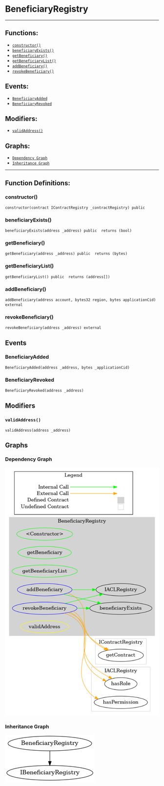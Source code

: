 # BeneficiaryRegistry
***
## Functions:
- [`constructor()`](#constructor)
- [`beneficiaryExists()`](#beneficiaryexists)
- [`getBeneficiary()`](#getbeneficiary)
- [`getBeneficiaryList()`](#getbeneficiarylist)
- [`addBeneficiary()`](#addbeneficiary)
- [`revokeBeneficiary()`](#revokebeneficiary)
## Events:
- [`BeneficiaryAdded`](#beneficiaryadded)
- [`BeneficiaryRevoked`](#beneficiaryrevoked)
## Modifiers:
- [`validAddress()`](#validaddress)
## Graphs:
- [`Dependency Graph`](#dependency-graph)
- [`Inheritance Graph`](#inheritance-graph)
***
## Function Definitions:
###  constructor()
```
constructor(contract IContractRegistry _contractRegistry) public 
```
###  beneficiaryExists()
```
beneficiaryExists(address _address) public  returns (bool)
```
###  getBeneficiary()
```
getBeneficiary(address _address) public  returns (bytes)
```
###  getBeneficiaryList()
```
getBeneficiaryList() public  returns (address[])
```
###  addBeneficiary()
```
addBeneficiary(address account, bytes32 region, bytes applicationCid) external 
```
###  revokeBeneficiary()
```
revokeBeneficiary(address _address) external 
```
## Events
### BeneficiaryAdded
```
BeneficiaryAdded(address _address, bytes _applicationCid)
```
### BeneficiaryRevoked
```
BeneficiaryRevoked(address _address)
```
## Modifiers
### `validAddress()`
```
validAddress(address _address)
```
## Graphs
### Dependency Graph
![Dependency Graph](/docs/images/BeneficiaryRegistry_dependency_graph.png)
### Inheritance Graph
![Inheritance Graph](/docs/images/BeneficiaryRegistry_inheritance_graph.png)
